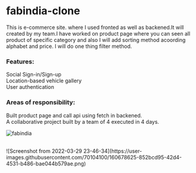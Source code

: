 
# fabindia-clone



<p>This is e-commerce site. where I used fronted as well as backened.It will created by my team.I have worked on product page where you can seen all product of specific category and also I will add sorting method acoording alphabet and price. I will do one thing filter method.  </p>


<h3>Features: </h3>
<P>Social Sign-in/Sign-up <br>
Location-based vehicle gallery<br> 
User authentication
</p>
<h3>Areas of responsibility: </h3>
<p>Built product page and call api using fetch in backened. <br>
A collaborative project built by a team of 4 executed in 4 days. </p>

![fabindia](https://user-images.githubusercontent.com/70104100/159648061-2451a780-4418-4a6f-95fd-fd4bd5f47ee2.png)

<br>
![Screenshot from 2022-03-29 23-46-34](https://user-images.githubusercontent.com/70104100/160678625-852bcd95-42d4-4531-b486-bae044b579ae.png)
